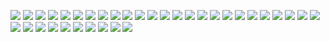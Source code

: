 ![](Chr6Mhc.png)
![](Chr6Mhc-sas.png)
![](mhc2afr.png)
![](mhc2all.png)
![](mhc2amr.png)
![](mhc2eas.png)
![](mhc2eur.png)
![](mhc2sas.png)
![](mhc3afr.png)
![](mhc3all.png)
![](mhc3amr.png)
![](mhc3eas.png)
![](mhc3eur.png)
![](mhc3sas.png)
![](mhcsas.png)
![](mhceas.png)
![](mhceur.png)
![](mhcafr.png)
![](mhcall.png)
![](mhcamr.png)
![](mhcacb.png)
![](mhcasw.png)
![](mhcgwd.png)
![](mhcesn.png)
![](mhclwk.png)
![](mhcmsl.png)
![](mhcyri.png)
![](rs334cmr.png)
![](rs334yri.png)
![](rs334esn.png)
![](rs334msl.png)
![](rs334gwd.png)
![](rs334lwk.png)
![](rs334acb.png)
![](rs334asw.png)
